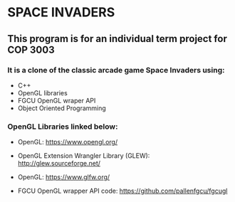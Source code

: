 # SPACE INVADERS

## This program is for an individual term project for COP 3003

### It is a clone of the classic arcade game Space Invaders using:
  - C++ 
  - OpenGL libraries 
  - FGCU OpenGL wraper API 
  - Object Oriented Programming

### OpenGL Libraries linked below:
  - OpenGL: https://www.opengl.org/
  - OpenGL Extension Wrangler Library (GLEW): http://glew.sourceforge.net/
  - OpenGL: https://www.glfw.org/

  - FGCU OpenGL wrapper API code: https://github.com/pallenfgcu/fgcugl
